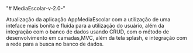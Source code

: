 "# MediaEscolar-v-2.0-" 

Atualização da aplicação AppMediaEscolar com a utilização de uma inteface mais bonita e fluida para a utilização do usuário, além da integração com o banco de dados usando CRUD, com o método de desenvolvimento em camadas,MVC, além da tela splash, e integração com a rede para a busca no banco de dados.
